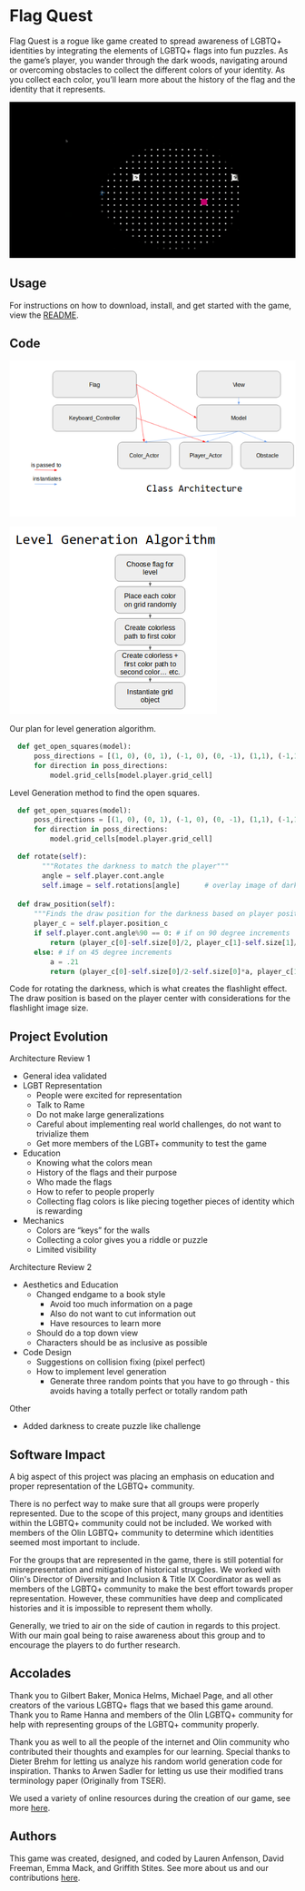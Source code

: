 # Flag Quest
Flag Quest is a rogue like game created to spread
awareness of LGBTQ+ identities by integrating the elements
of LGBTQ+ flags into fun puzzles. As the game’s player, you
wander through the dark woods, navigating around or overcoming
obstacles to collect the different colors of your identity.
As you collect each color, you’ll learn more about the
history of the flag and the identity that it represents.

![Gameplay GIF](images/gameplay.gif)

## Usage
For instructions on how to download, install, and get started with the game,
view the [README](https://sd19spring.github.io/FlagQuest/usage).

## Code
![Architecture Diagram](images/architecture_diagram.png)

![Architecture Diagram](images/level_generation_algorithm.png)

Our plan for level generation algorithm.

```python
  def get_open_squares(model):
      poss_directions = [(1, 0), (0, 1), (-1, 0), (0, -1), (1,1), (-1,1), (1,-1), (-1,-1)]
      for direction in poss_directions:
          model.grid_cells[model.player.grid_cell]
```

Level Generation method to find the open squares.

```python
  def get_open_squares(model):
      poss_directions = [(1, 0), (0, 1), (-1, 0), (0, -1), (1,1), (-1,1), (1,-1), (-1,-1)]
      for direction in poss_directions:
          model.grid_cells[model.player.grid_cell]
```

```python
  def rotate(self):
        """Rotates the darkness to match the player"""
        angle = self.player.cont.angle
        self.image = self.rotations[angle]      # overlay image of darkness that points in same direction as

  def draw_position(self):
      """Finds the draw position for the darkness based on player position"""
      player_c = self.player.position_c
      if self.player.cont.angle%90 == 0: # if on 90 degree increments
          return (player_c[0]-self.size[0]/2, player_c[1]-self.size[1]/2)
      else: # if on 45 degree increments
          a = .21
          return (player_c[0]-self.size[0]/2-self.size[0]*a, player_c[1]-self.size[1]/2-self.size[1]*a)
```

Code for rotating the darkness, which is what creates the flashlight effect.
The draw position is based on the player center with considerations for the flashlight image size.

## Project Evolution
Architecture Review 1
* General idea validated
* LGBT Representation
  * People were excited for representation
  * Talk to Rame
  * Do not make large generalizations
  * Careful about implementing real world challenges, do not want to trivialize them
  * Get more members of the LGBT+ community to test the game
* Education
  * Knowing what the colors mean
  * History of the flags and their purpose
  * Who made the flags
  * How to refer to people properly
  * Collecting flag colors is like piecing together pieces of identity which is rewarding
* Mechanics
  * Colors are “keys” for the walls
  * Collecting a color gives you a riddle or puzzle
  * Limited visibility

Architecture Review 2
* Aesthetics and Education
  * Changed endgame to a book style
    * Avoid too much information on a page
    * Also do not want to cut information out
    * Have resources to learn more
  * Should do a top down view
  * Characters should be as inclusive as possible
* Code Design
  * Suggestions on collision fixing (pixel perfect)
  * How to implement level generation
    * Generate three random points that you have to go through - this avoids having
    a totally perfect or totally random path

Other
* Added darkness to create puzzle like challenge

## Software Impact
A big aspect of this project was placing an emphasis on education and proper
representation of the LGBTQ+ community.

There is no perfect way to make sure that all groups were properly represented.
Due to the scope of this project, many groups and identities within the LGBTQ+
community could not be included. We worked with members of the Olin LGBTQ+
community to determine which identities seemed most important to include.

For the groups that are represented in the game, there is still potential for
misrepresentation and mitigation of historical struggles. We worked with Olin's
Director of Diversity and Inclusion & Title IX Coordinator as well as members of
the LGBTQ+ community to make the best effort towards proper representation.
However, these communities have deep and complicated histories and it is
impossible to represent them wholly.

Generally, we tried to air on the side of caution in regards to this project.
With our main goal being to raise awareness about this group and to encourage
the players to do further research.

## Accolades
Thank you to Gilbert Baker, Monica Helms, Michael Page, and all other
creators of the various LGBTQ+ flags that we based this game
around. Thank you to Rame Hanna and members of the Olin
LGBTQ+ community for help with representing groups of the LGBTQ+
community properly.

Thank you as well to all the people of the internet
and Olin community who contributed their thoughts and examples
for our learning. Special thanks to Dieter Brehm for letting us
analyze his random world generation code for inspiration. Thanks
to Arwen Sadler for letting us use their modified trans terminology
paper (Originally from TSER).

We used a variety of online resources during the creation of our game, see more
[here](https://sd19spring.github.io/FlagQuest/resources).

## Authors
This game was created, designed, and coded by Lauren Anfenson,
David Freeman, Emma Mack, and Griffith Stites. See more about us and our
contributions [here](https://sd19spring.github.io/FlagQuest/about-us).
